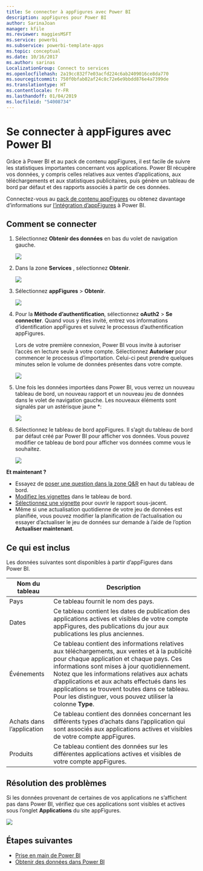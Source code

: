 ```yaml
---
title: Se connecter à appFigures avec Power BI
description: appFigures pour Power BI
author: SarinaJoan
manager: kfile
ms.reviewer: maggiesMSFT
ms.service: powerbi
ms.subservice: powerbi-template-apps
ms.topic: conceptual
ms.date: 10/16/2017
ms.author: sarinas
LocalizationGroup: Connect to services
ms.openlocfilehash: 2a19cc832f7e03acfd224c6ab2409016ce8da770
ms.sourcegitcommit: 750f0bfab02af24c8c72e6e9bbdd876e4a7399de
ms.translationtype: HT
ms.contentlocale: fr-FR
ms.lasthandoff: 01/04/2019
ms.locfileid: "54008734"
---
```

# <a name="connect-to-appfigures-with-power-bi"></a>Se connecter à appFigures avec Power BI
Grâce à Power BI et au pack de contenu appFigures, il est facile de suivre les statistiques importantes concernant vos applications. Power BI récupère vos données, y compris celles relatives aux ventes d’applications, aux téléchargements et aux statistiques publicitaires, puis génère un tableau de bord par défaut et des rapports associés à partir de ces données.

Connectez-vous au [pack de contenu appFigures](https://app.powerbi.com/getdata/services/appfigures) ou obtenez davantage d’informations sur [l’intégration d’appFigures](https://powerbi.microsoft.com/integrations/appfigures) à Power BI.

## <a name="how-to-connect"></a>Comment se connecter
1. Sélectionnez **Obtenir des données** en bas du volet de navigation gauche.
   
   ![](media/service-connect-to-appfigures/pbi_getdata.png)
2. Dans la zone **Services** , sélectionnez **Obtenir**.
   
   ![](media/service-connect-to-appfigures/pbi_getservices.png)
3. Sélectionnez **appFigures** \>  **Obtenir**.
   
   ![](media/service-connect-to-appfigures/appfigures.png)
4. Pour la **Méthode d’authentification**, sélectionnez **oAuth2** \> **Se connecter**. Quand vous y êtes invité, entrez vos informations d’identification appFigures et suivez le processus d’authentification appFigures.
   
   Lors de votre première connexion, Power BI vous invite à autoriser l’accès en lecture seule à votre compte. Sélectionnez **Autoriser** pour commencer le processus d’importation. Celui-ci peut prendre quelques minutes selon le volume de données présentes dans votre compte.
   
   ![](media/service-connect-to-appfigures/appfiguresdoc_06.png)
5. Une fois les données importées dans Power BI, vous verrez un nouveau tableau de bord, un nouveau rapport et un nouveau jeu de données dans le volet de navigation gauche. Les nouveaux éléments sont signalés par un astérisque jaune \*:
   
    ![](media/service-connect-to-appfigures/pbi_appfigures3.png)
6. Sélectionnez le tableau de bord appFigures. Il s’agit du tableau de bord par défaut créé par Power BI pour afficher vos données. Vous pouvez modifier ce tableau de bord pour afficher vos données comme vous le souhaitez.
   
    ![](media/service-connect-to-appfigures/appfiguresdoc_01.png)

**Et maintenant ?**

* Essayez de [poser une question dans la zone Q&R](consumer/end-user-q-and-a.md) en haut du tableau de bord.
* [Modifiez les vignettes](service-dashboard-edit-tile.md) dans le tableau de bord.
* [Sélectionnez une vignette](consumer/end-user-tiles.md) pour ouvrir le rapport sous-jacent.
* Même si une actualisation quotidienne de votre jeu de données est planifiée, vous pouvez modifier la planification de l’actualisation ou essayer d’actualiser le jeu de données sur demande à l’aide de l’option **Actualiser maintenant**.

## <a name="whats-included"></a>Ce qui est inclus
Les données suivantes sont disponibles à partir d’appFigures dans Power BI.

| **Nom du tableau** | **Description** |
| --- | --- |
| Pays |Ce tableau fournit le nom des pays. |
| Dates |Ce tableau contient les dates de publication des applications actives et visibles de votre compte appFigures, des publications du jour aux publications les plus anciennes. |
| Événements |Ce tableau contient des informations relatives aux téléchargements, aux ventes et à la publicité pour chaque application et chaque pays. Ces informations sont mises à jour quotidiennement. Notez que les informations relatives aux achats d’applications et aux achats effectués dans les applications se trouvent toutes dans ce tableau. Pour les distinguer, vous pouvez utiliser la colonne <strong>Type</strong>. |
| Achats dans l’application |Ce tableau contient des données concernant les différents types d’achats dans l’application qui sont associés aux applications actives et visibles de votre compte appFigures. |
| Produits |Ce tableau contient des données sur les différentes applications actives et visibles de votre compte appFigures. |

## <a name="troubleshooting"></a>Résolution des problèmes
Si les données provenant de certaines de vos applications ne s’affichent pas dans Power BI, vérifiez que ces applications sont visibles et actives sous l’onglet **Applications** du site appFigures.

![](media/service-connect-to-appfigures/appfiguresdoc_11.png)

## <a name="next-steps"></a>Étapes suivantes
* [Prise en main de Power BI](service-get-started.md)
* [Obtenir des données dans Power BI](service-get-data.md)


